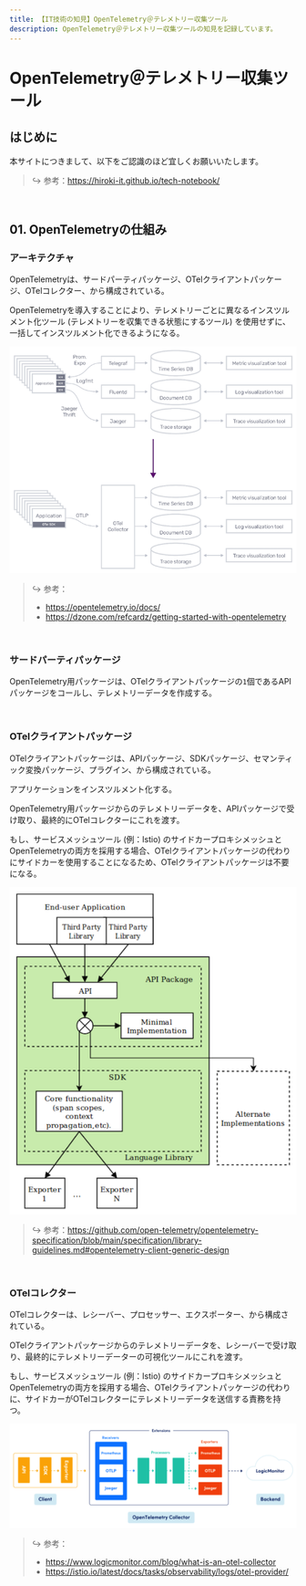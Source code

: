 ```yaml
---
title: 【IT技術の知見】OpenTelemetry＠テレメトリー収集ツール
description: OpenTelemetry＠テレメトリー収集ツールの知見を記録しています。
---
```


# OpenTelemetry＠テレメトリー収集ツール

## はじめに

本サイトにつきまして、以下をご認識のほど宜しくお願いいたします。

> ↪️ 参考：https://hiroki-it.github.io/tech-notebook/

<br>

## 01. OpenTelemetryの仕組み

### アーキテクチャ

OpenTelemetryは、サードパーティパッケージ、OTelクライアントパッケージ、OTelコレクター、から構成されている。

OpenTelemetryを導入することにより、テレメトリーごとに異なるインスツルメント化ツール (テレメトリーを収集できる状態にするツール) を使用せずに、一括してインスツルメント化できるようになる。

![open-telemetry_architecture](https://raw.githubusercontent.com/hiroki-it/tech-notebook-images/master/images/open-telemetry_architecture.png)

> ↪️ 参考：
>
> - https://opentelemetry.io/docs/
> - https://dzone.com/refcardz/getting-started-with-opentelemetry

<br>

### サードパーティパッケージ

OpenTelemetry用パッケージは、OTelクライアントパッケージの`1`個であるAPIパッケージをコールし、テレメトリーデータを作成する。

<br>

### OTelクライアントパッケージ

OTelクライアントパッケージは、APIパッケージ、SDKパッケージ、セマンティック変換パッケージ、プラグイン、から構成されている。

アプリケーションをインスツルメント化する。

OpenTelemetry用パッケージからのテレメトリーデータを、APIパッケージで受け取り、最終的にOTelコレクターにこれを渡す。

もし、サービスメッシュツール (例：Istio) のサイドカープロキシメッシュとOpenTelemetryの両方を採用する場合、OTelクライアントパッケージの代わりにサイドカーを使用することになるため、OTelクライアントパッケージは不要になる。

![open-telemetry_client-package](https://raw.githubusercontent.com/hiroki-it/tech-notebook-images/master/images/open-telemetry_client-package.png)

> ↪️ 参考：https://github.com/open-telemetry/opentelemetry-specification/blob/main/specification/library-guidelines.md#opentelemetry-client-generic-design

<br>

### OTelコレクター

OTelコレクターは、レシーバー、プロセッサー、エクスポーター、から構成されている。

OTelクライアントパッケージからのテレメトリーデータを、レシーバーで受け取り、最終的にテレメトリーデーターの可視化ツールにこれを渡す。

もし、サービスメッシュツール (例：Istio) のサイドカープロキシメッシュとOpenTelemetryの両方を採用する場合、OTelクライアントパッケージの代わりに、サイドカーがOTelコレクターにテレメトリーデータを送信する責務を持つ。

![open-telemetry_collector](https://raw.githubusercontent.com/hiroki-it/tech-notebook-images/master/images/open-telemetry_collector.png)

> ↪️ 参考：
>
> - https://www.logicmonitor.com/blog/what-is-an-otel-collector
> - https://istio.io/latest/docs/tasks/observability/logs/otel-provider/

<br>
